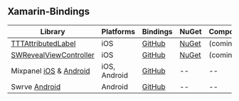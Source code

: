 ## Xamarin-Bindings

| Library | Platforms | Bindings | NuGet | Component |
| ------- | --------- | -------- | ----- | --------- |
| [TTTAttributedLabel](https://github.com/TTTAttributedLabel/TTTAttributedLabel) | iOS | [GitHub](https://github.com/colbylwilliams/Xamarin.TTTAttributedLabel) | [NuGet](https://www.nuget.org/packages/Xamarin.TTTAttributedLabel) | (coming) |
| [SWRevealViewController](https://github.com/John-Lluch/SWRevealViewController) | iOS | [GitHub](https://github.com/colbylwilliams/Xamarin.SWRevealViewController) | [NuGet](https://www.nuget.org/packages/Xamarin.SWRevealViewController) | (coming) |
| Mixpanel [iOS](https://github.com/mixpanel/mixpanel-iphone) & [Android](https://github.com/mixpanel/mixpanel-android) | iOS, Android | [GitHub](https://github.com/colbylwilliams/mixpanel-bindings) | -- | -- |
| Swrve [Android](https://github.com/Swrve/swrve-android-sdk) | Android | [GitHub](https://github.com/colbylwilliams/swrve-bindings) | -- | -- |
